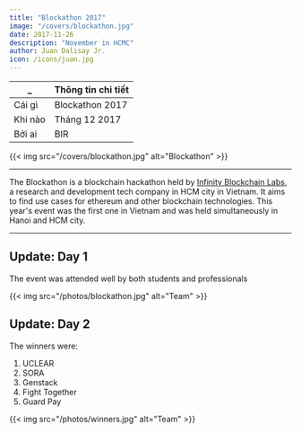 ```yaml
---
title: "Blockathon 2017"
image: "/covers/blockathon.jpg"
date: 2017-11-26
description: "November in HCMC"
author: Juan Dalisay Jr.
icon: /icons/juan.jpg
---
```



_ | Thông tin chi tiết
--- | ---
Cái gì | Blockathon 2017
Khi nào | Tháng 12 2017
Bởi ai | BIR

{{< img src="/covers/blockathon.jpg" alt="Blockathon" >}}

---


The Blockathon is a blockchain hackathon held by [Infinity Blockchain Labs](http://blockchainlabs.asia), a research and development tech company in HCM city in Vietnam. It aims to find use cases for ethereum and other blockchain technologies. This year's event was the first one in Vietnam and was held simultaneously in Hanoi and HCM city. 


---


## Update: Day 1

The event was attended well by both students and professionals

{{< img src="/photos/blockathon.jpg" alt="Team" >}} 


## Update: Day 2

The winners were:

1. UCLEAR
2. SORA
3. Genstack
4. Fight Together
5. Guard Pay 

{{< img src="/photos/winners.jpg" alt="Team" >}} 
